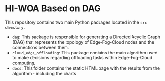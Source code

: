 # HI-WOA Based on DAG 

This repository contains two main Python packages located in the `src` directory:

- `dag`: This package is responsible for generating a Directed Acyclic Graph (DAG) that represents the topology of Edge-Fog-Cloud nodes and the connections between them.
- `cloud_edge_offloading`: This package contains the main algorithm used to make decisions regarding offloading tasks within Edge-Fog-Cloud computing.
- `docs`: This folder contains the static HTML page with the results from the algorithm - including the charts
